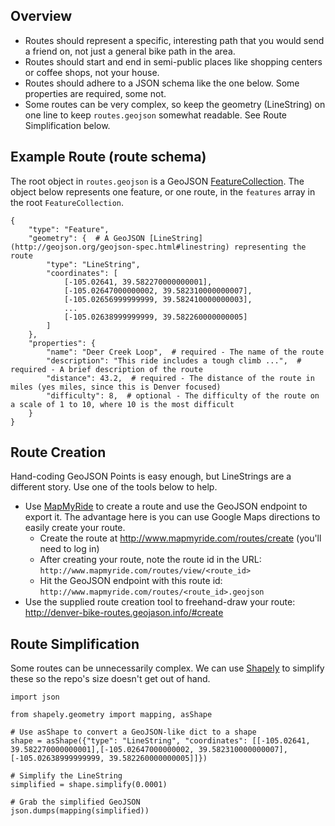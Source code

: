 ## Overview

* Routes should represent a specific, interesting path that you would send a friend on, not just a general bike path in the area.
* Routes should start and end in semi-public places like shopping centers or coffee shops, not your house.
* Routes should adhere to a JSON schema like the one below. Some properties are required, some not.
* Some routes can be very complex, so keep the geometry (LineString) on one line to keep `routes.geojson` somewhat readable. See Route Simplification below.

## Example Route (route schema)

The root object in `routes.geojson` is a GeoJSON [FeatureCollection](http://geojson.org/geojson-spec.html#feature-collection-objects). The object below represents one feature, or one route, in the `features` array in the root `FeatureCollection`.

    {
        "type": "Feature",
        "geometry": {  # A GeoJSON [LineString](http://geojson.org/geojson-spec.html#linestring) representing the route
            "type": "LineString",
            "coordinates": [
                [-105.02641, 39.582270000000001],
                [-105.02647000000002, 39.582310000000007],
                [-105.02656999999999, 39.582410000000003],
                ...
                [-105.02638999999999, 39.582260000000005]
            ]
        },
        "properties": {
            "name": "Deer Creek Loop",  # required - The name of the route
            "description": "This ride includes a tough climb ...",  # required - A brief description of the route
            "distance": 43.2,  # required - The distance of the route in miles (yes miles, since this is Denver focused)
            "difficulty": 8,  # optional - The difficulty of the route on a scale of 1 to 10, where 10 is the most difficult
        }
    }

## Route Creation

Hand-coding GeoJSON Points is easy enough, but LineStrings are a different story. Use one of the tools below to help.

* Use [MapMyRide](http://www.mapmyride.com) to create a route and use the GeoJSON endpoint to export it. The advantage here is you can use Google Maps directions to easily create your route.
    * Create the route at http://www.mapmyride.com/routes/create (you'll need to log in)
    * After creating your route, note the route id in the URL: `http://www.mapmyride.com/routes/view/<route_id>`
    * Hit the GeoJSON endpoint with this route id: `http://www.mapmyride.com/routes/<route_id>.geojson`
* Use the supplied route creation tool to freehand-draw your route: http://denver-bike-routes.geojason.info/#create

## Route Simplification

Some routes can be unnecessarily complex. We can use [Shapely](http://toblerity.github.io/shapely/manual.html) to simplify these so the repo's size doesn't get out of hand.

    import json

    from shapely.geometry import mapping, asShape

    # Use asShape to convert a GeoJSON-like dict to a shape
    shape = asShape({"type": "LineString", "coordinates": [[-105.02641, 39.582270000000001],[-105.02647000000002, 39.582310000000007],[-105.02638999999999, 39.582260000000005]]})

    # Simplify the LineString
    simplified = shape.simplify(0.0001)

    # Grab the simplified GeoJSON
    json.dumps(mapping(simplified))
